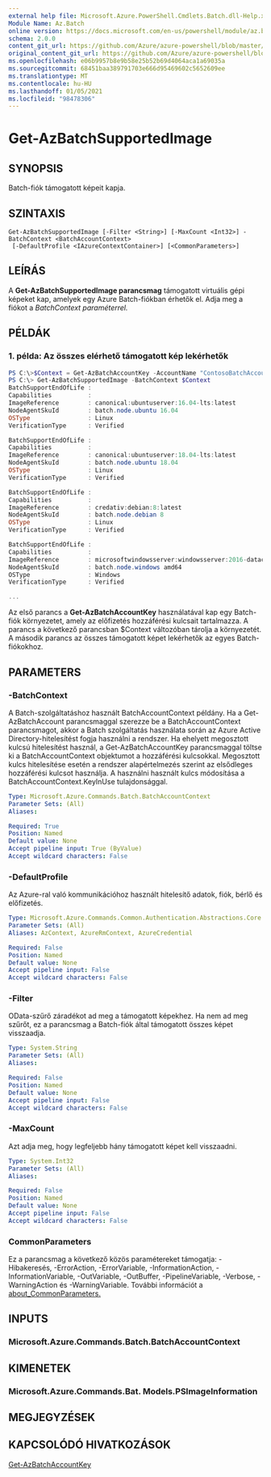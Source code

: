 ```yaml
---
external help file: Microsoft.Azure.PowerShell.Cmdlets.Batch.dll-Help.xml
Module Name: Az.Batch
online version: https://docs.microsoft.com/en-us/powershell/module/az.batch/get-azbatchsupportedimage.md
schema: 2.0.0
content_git_url: https://github.com/Azure/azure-powershell/blob/master/src/Batch/Batch/help/Get-AzBatchSupportedImage.md
original_content_git_url: https://github.com/Azure/azure-powershell/blob/master/src/Batch/Batch/help/Get-AzBatchSupportedImage.md
ms.openlocfilehash: e06b9957b8e9b58e25b52b69d4064aca1a69035a
ms.sourcegitcommit: 68451baa389791703e666d95469602c5652609ee
ms.translationtype: MT
ms.contentlocale: hu-HU
ms.lasthandoff: 01/05/2021
ms.locfileid: "98478306"
---
```

# Get-AzBatchSupportedImage

## SYNOPSIS
Batch-fiók támogatott képeit kapja.

## SZINTAXIS

```
Get-AzBatchSupportedImage [-Filter <String>] [-MaxCount <Int32>] -BatchContext <BatchAccountContext>
 [-DefaultProfile <IAzureContextContainer>] [<CommonParameters>]
```

## LEÍRÁS
A **Get-AzBatchSupportedImage parancsmag** támogatott virtuális gépi képeket kap, amelyek egy Azure Batch-fiókban érhetők el.
Adja meg a fiókot a *BatchContext paraméterrel.*

## PÉLDÁK

### 1. példa: Az összes elérhető támogatott kép lekérhetők

```powershell
PS C:\>$Context = Get-AzBatchAccountKey -AccountName "ContosoBatchAccount"
PS C:\> Get-AzBatchSupportedImage -BatchContext $Context
BatchSupportEndOfLife :
Capabilities          :
ImageReference        : canonical:ubuntuserver:16.04-lts:latest
NodeAgentSkuId        : batch.node.ubuntu 16.04
OSType                : Linux
VerificationType      : Verified

BatchSupportEndOfLife :
Capabilities          :
ImageReference        : canonical:ubuntuserver:18.04-lts:latest
NodeAgentSkuId        : batch.node.ubuntu 18.04
OSType                : Linux
VerificationType      : Verified

BatchSupportEndOfLife :
Capabilities          :
ImageReference        : credativ:debian:8:latest
NodeAgentSkuId        : batch.node.debian 8
OSType                : Linux
VerificationType      : Verified

BatchSupportEndOfLife :
Capabilities          :
ImageReference        : microsoftwindowsserver:windowsserver:2016-datacenter:latest
NodeAgentSkuId        : batch.node.windows amd64
OSType                : Windows
VerificationType      : Verified

...
```

Az első parancs a **Get-AzBatchAccountKey** használatával kap egy Batch-fiók környezetet, amely az előfizetés hozzáférési kulcsait tartalmazza.
A parancs a következő parancsban $Context változóban tárolja a környezetét.
A második parancs az összes támogatott képet lekérhetők az egyes Batch-fiókokhoz.

## PARAMETERS

### -BatchContext
A Batch-szolgáltatáshoz használt BatchAccountContext példány.
Ha a Get-AzBatchAccount parancsmaggal szerezze be a BatchAccountContext parancsmagot, akkor a Batch szolgáltatás használata során az Azure Active Directory-hitelesítést fogja használni a rendszer.
Ha ehelyett megosztott kulcsú hitelesítést használ, a Get-AzBatchAccountKey parancsmaggal töltse ki a BatchAccountContext objektumot a hozzáférési kulcsokkal.
Megosztott kulcs hitelesítése esetén a rendszer alapértelmezés szerint az elsődleges hozzáférési kulcsot használja.
A használni használt kulcs módosítása a BatchAccountContext.KeyInUse tulajdonsággal.

```yaml
Type: Microsoft.Azure.Commands.Batch.BatchAccountContext
Parameter Sets: (All)
Aliases:

Required: True
Position: Named
Default value: None
Accept pipeline input: True (ByValue)
Accept wildcard characters: False
```

### -DefaultProfile
Az Azure-ral való kommunikációhoz használt hitelesítő adatok, fiók, bérlő és előfizetés.

```yaml
Type: Microsoft.Azure.Commands.Common.Authentication.Abstractions.Core.IAzureContextContainer
Parameter Sets: (All)
Aliases: AzContext, AzureRmContext, AzureCredential

Required: False
Position: Named
Default value: None
Accept pipeline input: False
Accept wildcard characters: False
```

### -Filter
OData-szűrő záradékot ad meg a támogatott képekhez.
Ha nem ad meg szűrőt, ez a parancsmag a Batch-fiók által támogatott összes képet visszaadja.

```yaml
Type: System.String
Parameter Sets: (All)
Aliases:

Required: False
Position: Named
Default value: None
Accept pipeline input: False
Accept wildcard characters: False
```

### -MaxCount
Azt adja meg, hogy legfeljebb hány támogatott képet kell visszaadni.

```yaml
Type: System.Int32
Parameter Sets: (All)
Aliases:

Required: False
Position: Named
Default value: None
Accept pipeline input: False
Accept wildcard characters: False
```

### CommonParameters
Ez a parancsmag a következő közös paramétereket támogatja: -Hibakeresés, -ErrorAction, -ErrorVariable, -InformationAction, -InformationVariable, -OutVariable, -OutBuffer, -PipelineVariable, -Verbose, -WarningAction és -WarningVariable. További információt a [about_CommonParameters.](http://go.microsoft.com/fwlink/?LinkID=113216)

## INPUTS

### Microsoft.Azure.Commands.Batch.BatchAccountContext

## KIMENETEK

### Microsoft.Azure.Commands.Bat. Models.PSImageInformation

## MEGJEGYZÉSEK

## KAPCSOLÓDÓ HIVATKOZÁSOK

[Get-AzBatchAccountKey](./Get-AzBatchAccountKey.md)